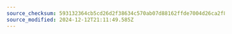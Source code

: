 ```yaml
---
source_checksum: 593132364cb5cd26d2f38634c570ab07d88162ffde7004d26ca2f8279894c84d
source_modified: 2024-12-12T21:11:49.585Z
---
```



